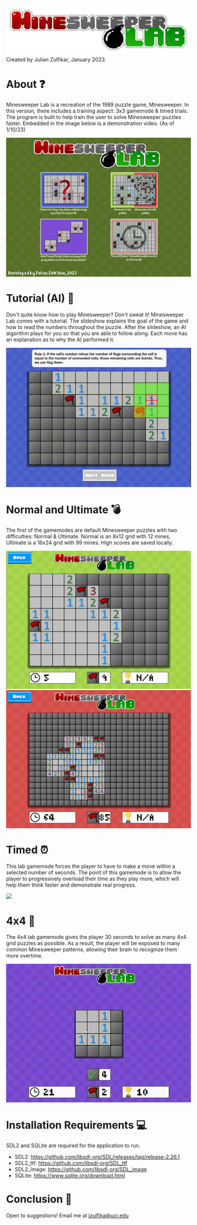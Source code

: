 ![](https://github.com/julian-z/Minesweeper-Lab/blob/main/textures/minesweeperlablogo.png)
Created by Julian Zulfikar, January 2023.

# About ❓
Minesweeper Lab is a recreation of the 1989 puzzle game, Minesweeper. In this version, there includes a training aspect: 3x3 gamemode & timed trials. The program is built to help train the user to solve Minesweeper puzzles faster. Embedded in the image below is a demonstration video. (As of 1/10/23)

[![Minesweeper Lab Demo - Youtube](https://github.com/julian-z/Minesweeper-Lab/blob/main/gifs/menu.png)](https://www.youtube.com/watch?v=Fi9VODiHQNg)

# Tutorial (AI) 🤖
Don't quite know how to play Minesweeper? Don't sweat it! Minesweeper Lab comes with a tutorial. The slideshow explains the goal of the game and how to read the numbers throughout the puzzle. After the slideshow, an AI algorithm plays for you so that you are able to follow along. Each move has an explanation as to why the AI performed it.

![](https://github.com/julian-z/Minesweeper-Lab/blob/main/gifs/tutorial.gif)

# Normal and Ultimate 💣
The first of the gamemodes are default Minesweeper puzzles with two difficulties: Normal & Ultimate. Normal is an 8x12 grid with 12 mines, Ultimate is a 16x24 grid with 99 mines. High scores are saved locally.

![](https://github.com/julian-z/Minesweeper-Lab/blob/main/gifs/normal.png)
![](https://github.com/julian-z/Minesweeper-Lab/blob/main/gifs/ultimate.png)

# Timed ⏰
This lab gamemode forces the player to have to make a move within a selected number of seconds. The point of this gamemode is to allow the player to progressively overload their time as they play more, which will help them think faster and demonstrate real progress.

![](https://github.com/julian-z/Minesweeper-Lab/blob/main/gifs/timed.gif)

# 4x4 🏁
The 4x4 lab gamemode gives the player 30 seconds to solve as many 4x4 grid puzzles as possible. As a result, the player will be exposed to many common Minesweeper patterns, allowing their brain to recognize them more overtime.

![](https://github.com/julian-z/Minesweeper-Lab/blob/main/gifs/four.gif)

# Installation Requirements 💻
SDL2 and SQLite are required for the application to run.
- SDL2: https://github.com/libsdl-org/SDL/releases/tag/release-2.26.1
- SDL2_ttf: https://github.com/libsdl-org/SDL_ttf
- SDL2_image: https://github.com/libsdl-org/SDL_image
- SQLite: https://www.sqlite.org/download.html

# Conclusion 👋
Open to suggestions! Email me at jzulfika@uci.edu
